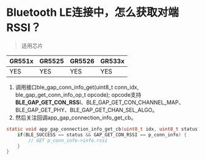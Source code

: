 # Bluetooth LE连接中，怎么获取对端RSSI？

> 适用芯片

| GR551x | GR5525 | GR5526 | GR533x |
| ------ | ------ | ------ | ------ |
| YES    | YES    | YES    | YES    |



1. 调用接口ble_gap_conn_info_get(uint8_t conn_idx, ble_gap_get_conn_info_op_t opcode); opcode支持 **BLE_GAP_GET_CON_RSS**I、BLE_GAP_GET_CON_CHANNEL_MAP、BLE_GAP_GET_PHY、BLE_GAP_GET_CHAN_SEL_ALGO。
2.  然后关注回调app_gap_connection_info_get_cb。

```c
static void app_gap_connection_info_get_cb(uint8_t idx, uint8_t status, const gap_conn_info_param_t * p_conn_info) {
    if(BLE_SUCCESS == status && GAP_GET_CON_RSSI == p_conn_info) {
    	// GET p_conn_info->info.rssi
    }
}
```

